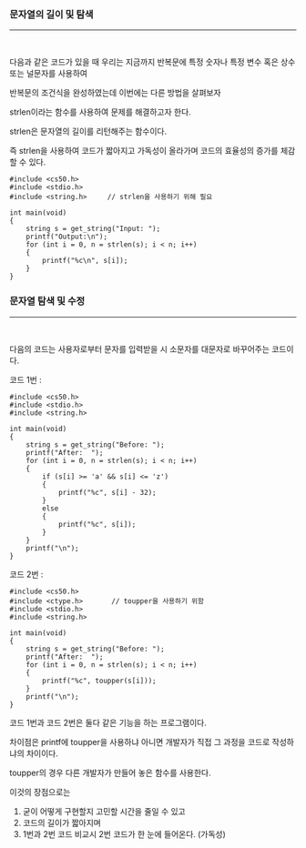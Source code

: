 <h3>문자열의 길이 및 탐색</h3>
<hr><br>

다음과 같은 코드가 있을 때 우리는 지금까지 반복문에 특정 숫자나 특정 변수 혹은 상수 또는 널문자를 사용하여

반복문의 조건식을 완성하였는데 이번에는 다른 방법을 살펴보자

strlen이라는 함수를 사용하여 문제를 해결하고자 한다.

strlen은 문자열의 길이를 리턴해주는 함수이다. 

즉 strlen을 사용하여 코드가 짧아지고 가독성이 올라가며 코드의 효율성의 증가를 체감할 수 있다.

    #include <cs50.h>
    #include <stdio.h>
    #include <string.h>     // strlen을 사용하기 위해 필요

    int main(void)
    {
        string s = get_string("Input: ");
        printf("Output:\n");
        for (int i = 0, n = strlen(s); i < n; i++)
        {
            printf("%c\n", s[i]);
        }
    }

<h3>문자열 탐색 및 수정</h3>
<hr><br>

다음의 코드는 사용자로부터 문자를 입력받을 시 소문자를 대문자로 바꾸어주는 코드이다.

코드 1번 :

    #include <cs50.h>
    #include <stdio.h>
    #include <string.h>

    int main(void)
    {
        string s = get_string("Before: ");
        printf("After:  ");
        for (int i = 0, n = strlen(s); i < n; i++)
        {
            if (s[i] >= 'a' && s[i] <= 'z')
            {
                printf("%c", s[i] - 32);
            }
            else
            {
                printf("%c", s[i]);
            }
        }
        printf("\n");
    }

코드 2번 :

    #include <cs50.h>       
    #include <ctype.h>       // toupper을 사용하기 위함
    #include <stdio.h>
    #include <string.h>

    int main(void)
    {
        string s = get_string("Before: ");
        printf("After:  ");
        for (int i = 0, n = strlen(s); i < n; i++)
        {
            printf("%c", toupper(s[i]));
        }
        printf("\n");
    }

코드 1번과 코드 2번은 둘다 같은 기능을 하는 프로그램이다. 

차이점은 printf에 toupper을 사용하냐 아니면 개발자가 직접 그 과정을 코드로 작성하냐의 차이이다.

toupper의 경우 다른 개발자가 만들어 놓은 함수를 사용한다.

이것의 장점으로는 
1) 굳이 어떻게 구현할지 고민할 시간을 줄일 수 있고
2) 코드의 길이가 짧아지며
3) 1번과 2번 코드 비교시 2번 코드가 한 눈에 들어온다. (가독성)


